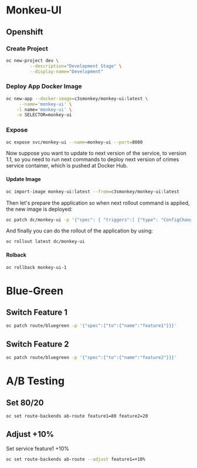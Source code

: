 # Monkeu-UI

## Openshift 

### Create Project
```bash
oc new-project dev \
         --description="Development Stage" \
         --display-name="Development"
```


### Deploy App Docker Image
```bash
oc new-app --docker-image=c3smonkey/monkey-ui:latest \
     --name='monkey-ui' \
    -l name='monkey-ui' \
    -e SELECTOR=monkey-ui
```

### Expose 
```bash
oc expose svc/monkey-ui --name=monkey-ui --port=8080
```

Now suppose you want to update to next version of the service, to version 1.1, 
so you need to run next commands to deploy next version of crimes service container, which is pushed at Docker Hub.

#### Update Image
```bash
oc import-image monkey-ui:latest --from=c3smonkey/monkey-ui:latest
```

Then let's prepare the application so when next rollout command is applied, the new image is deployed:
```bash
oc patch dc/monkey-ui -p '{"spec": { "triggers":[ {"type": "ConfigChange", "type": "ImageChange" , "imageChangeParams": {"automatic": true, "containerNames":["monkey-ui"],"from": {"name":"monkey-ui:latest"}}}]}}'
```

And finally you can do the rollout of the application by using:

```bash
oc rollout latest dc/monkey-ui 
```

#### Rolback
```bash
oc rollback monkey-ui-1
```

# Blue-Green
## Switch Feature 1
```bash
oc patch route/bluegreen -p '{"spec":{"to":{"name":"feature1"}}}'
```
## Switch Feature 2
```bash
oc patch route/bluegreen -p '{"spec":{"to":{"name":"feature2"}}}'
```

# A/B Testing
## Set 80/20

```bash
oc set route-backends ab-route feature1=80 feature2=20
```

## Adjust +10%
Set service feature1 +10% 
```bash
oc set route-backends ab-route --adjust feature1=+10%
```

